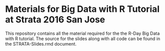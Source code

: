 # Materials for Big Data with R Tutorial at Strata 2016 San Jose

This repository contains all the material required for the the R-Day Big Data with R tutorial. The source for the slides along with all code can be found in the STRATA-Slides.rmd document.   